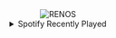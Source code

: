 <div align="center">
<picture>
    <source media="(prefers-color-scheme: dark)" srcset="https://i.ibb.co/cSB1jMv0/output-gif.gif">
    <source media="(prefers-color-scheme: light)" srcset="https://i.ibb.co/cSB1jMv0/output-gif.gif">
    <img alt="RENOS" src="https://i.ibb.co/cSB1jMv0/output-gif.gif">
</picture>
<details>
<summary>Spotify Recently Played</summary>
<img src="https://spotify-recently-played-readme.vercel.app/api?user=31d6d6zerc5ct6kck32na2ozsqf4&unique=1&width=400" alt="Spotify" />
</details>
</div>

<!-- Image deletion URL: https://ibb.co/gL23xH7N/add7ab4bd19a1ee97408219157f6dfec -->